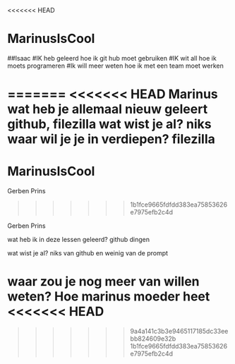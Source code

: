 <<<<<<< HEAD
# MarinusIsCool


##Isaac
#IK heb geleerd hoe ik git hub moet gebruiken
#IK wit all hoe ik moets programeren
#Ik will meer weten hoe ik met een team moet werken

=======
<<<<<<< HEAD
Marinus
wat heb je allemaal nieuw geleert
github, filezilla 
wat wist je al?
niks
waar wil je je in verdiepen?
filezilla
=======
# MarinusIsCool
Gerben Prins
>>>>>>> 1b1fce9665fdfdd383ea75853626e7975efb2c4d

Gerben Prins

wat heb ik in deze lessen geleerd?
github dingen

wat wist je al?
niks van github en weinig van de prompt

waar zou je nog meer van willen weten?
Hoe marinus moeder heet
<<<<<<< HEAD
=======
>>>>>>> 9a4a141c3b3e9465117185dc33eebb824609e32b
>>>>>>> 1b1fce9665fdfdd383ea75853626e7975efb2c4d
